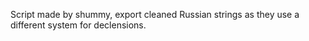 Script made by shummy, export cleaned Russian strings as they use a different system for declensions.